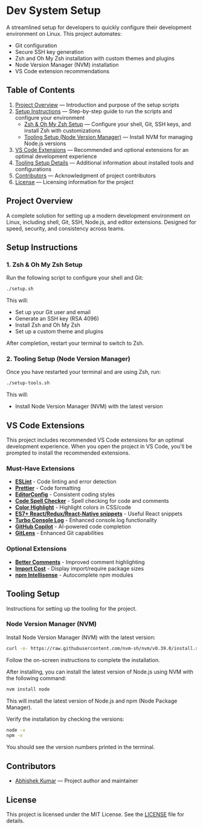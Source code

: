 # Dev System Setup

A streamlined setup for developers to quickly configure their development environment on Linux. This project automates:
- Git configuration
- Secure SSH key generation
- Zsh and Oh My Zsh installation with custom themes and plugins
- Node Version Manager (NVM) installation
- VS Code extension recommendations

## Table of Contents

1. [Project Overview](#project-overview) — Introduction and purpose of the setup scripts
2. [Setup Instructions](#setup-instructions) — Step-by-step guide to run the scripts and configure your environment
    - [Zsh & Oh My Zsh Setup](#1-zsh--oh-my-zsh-setup) — Configure your shell, Git, SSH keys, and install Zsh with customizations
    - [Tooling Setup (Node Version Manager)](#2-tooling-setup-node-version-manager) — Install NVM for managing Node.js versions
3. [VS Code Extensions](#vs-code-extensions) — Recommended and optional extensions for an optimal development experience
4. [Tooling Setup Details](#tooling-setup) — Additional information about installed tools and configurations
5. [Contributors](#contributors) — Acknowledgment of project contributors
6. [License](#license) — Licensing information for the project

## Project Overview

A complete solution for setting up a modern development environment on Linux, including shell, Git, SSH, Node.js, and editor extensions. Designed for speed, security, and consistency across teams.

## Setup Instructions

### 1. Zsh & Oh My Zsh Setup
Run the following script to configure your shell and Git:

```bash
./setup.sh
```
This will:
- Set up your Git user and email
- Generate an SSH key (RSA 4096)
- Install Zsh and Oh My Zsh
- Set up a custom theme and plugins

After completion, restart your terminal to switch to Zsh.

### 2. Tooling Setup (Node Version Manager)
Once you have restarted your terminal and are using Zsh, run:

```bash
./setup-tools.sh
```
This will:
- Install Node Version Manager (NVM) with the latest version

## VS Code Extensions

This project includes recommended VS Code extensions for an optimal development experience. When you open the project in VS Code, you'll be prompted to install the recommended extensions.

### Must-Have Extensions

- [**ESLint**](vscode:extension/dbaeumer.vscode-eslint) - Code linting and error detection
- [**Prettier**](vscode:extension/esbenp.prettier-vscode) - Code formatting
- [**EditorConfig**](vscode:extension/EditorConfig.EditorConfig) - Consistent coding styles
- [**Code Spell Checker**](vscode:extension/streetsidesoftware.code-spell-checker) - Spell checking for code and comments
- [**Color Highlight**](vscode:extension/naumovs.color-highlight) - Highlight colors in CSS/code
- [**ES7+ React/Redux/React-Native snippets**](vscode:extension/dsznajder.es7-react-js-snippets) - Useful React snippets
- [**Turbo Console Log**](vscode:extension/ChakrounAnas.turbo-console-log) - Enhanced console.log functionality
- [**GitHub Copilot**](vscode:extension/GitHub.copilot) - AI-powered code completion
- [**GitLens**](vscode:extension/eamodio.gitlens) - Enhanced Git capabilities

### Optional Extensions

- [**Better Comments**](vscode:extension/aaron-bond.better-comments) - Improved comment highlighting
- [**Import Cost**](vscode:extension/wix.vscode-import-cost) - Display import/require package sizes
- [**npm Intellisense**](vscode:extension/christian-kohler.npm-intellisense) - Autocomplete npm modules

## Tooling Setup

Instructions for setting up the tooling for the project.

### Node Version Manager (NVM)

Install Node Version Manager (NVM) with the latest version:

```bash
curl -o- https://raw.githubusercontent.com/nvm-sh/nvm/v0.39.0/install.sh | bash
```

Follow the on-screen instructions to complete the installation.

After installing, you can install the latest version of Node.js using NVM with the following command:

```bash
nvm install node
```

This will install the latest version of Node.js and npm (Node Package Manager).

Verify the installation by checking the versions:

```bash
node -v
npm -v
```

You should see the version numbers printed in the terminal.

## Contributors

- [Abhishek Kumar](https://github.com/abhishek12414) — Project author and maintainer

## License

This project is licensed under the MIT License. See the [LICENSE](LICENSE) file for details.